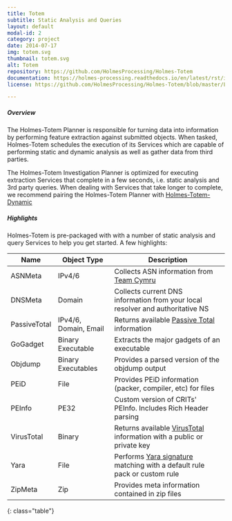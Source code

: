 ```yaml
---
title: Totem
subtitle: Static Analysis and Queries
layout: default
modal-id: 2
category: project
date: 2014-07-17
img: totem.svg
thumbnail: totem.svg
alt: Totem
repository: https://github.com/HolmesProcessing/Holmes-Totem
documentation: https://holmes-processing.readthedocs.io/en/latest/rst/installation/index.html
license: https://github.com/HolmesProcessing/Holmes-Totem/blob/master/LICENSE

---
```


##### Overview
The Holmes-Totem Planner is responsible for turning data into information by performing feature extraction against submitted objects. When tasked, Holmes-Totem schedules the execution of its Services which are capable of performing static and dynamic analysis as well as gather data from third parties.

The Holmes-Totem Investigation Planner is optimized for executing extraction Services that complete in a few seconds, i.e. static analysis and 3rd party queries. When dealing with Services that take longer to complete, we recommend pairing the Holmes-Totem Planner with [Holmes-Totem-Dynamic](https://github.com/HolmesProcessing/Holmes-Totem-Dynamic)

##### Highlights
Holmes-Totem is pre-packaged with with a number of static analysis and query Services to help you get started. A few highlights:

| Name | Object Type | Description |
| --- | --- | --- |
| ASNMeta | IPv4/6 | Collects ASN information from [Team Cymru](http://www.team-cymru.org/IP-ASN-mapping.html) |
| DNSMeta | Domain | Collects current DNS information from your local resolver and authoritative NS |
| PassiveTotal | IPv4/6, Domain, Email | Returns available [Passive Total](https://www.passivetotal.org/) information |
| GoGadget | Binary Executable | Extracts the major gadgets of an executable |
| Objdump | Binary Executables | Provides a parsed version of the objdump output |
| PEiD | File | Provides PEiD information (packer, compiler, etc) for files |
| PEInfo | PE32 | Custom version of CRITs' PEInfo. Includes Rich Header parsing |
| VirusTotal | Binary | Returns available [VirusTotal](https://www.virustotal.com/) information with a public or private key |
| Yara | File | Performs [Yara signature](http://virustotal.github.io/yara/) matching with a default rule pack or custom rule |
| ZipMeta | Zip | Provides meta information contained in zip files |
{: class="table"}
